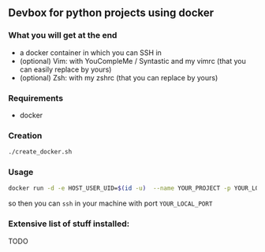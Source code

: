 ## Devbox for python projects using docker

### What you will get at the end

   * a docker container in which you can SSH in
   * (optional) Vim: with YouCompleMe / Syntastic  and my vimrc (that you can easily replace by yours)
   * (optional) Zsh: with my zshrc (that you can replace by yours)

### Requirements

   * docker

### Creation

```bash
./create_docker.sh
```

### Usage

```bash
docker run -d -e HOST_USER_UID=$(id -u)  --name YOUR_PROJECT -p YOUR_LOCAL_PORT:22 go_vim_docker
```

so then you can `ssh` in your machine with port `YOUR_LOCAL_PORT`

### Extensive list of stuff installed:

TODO
